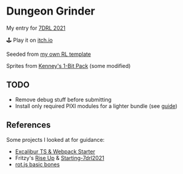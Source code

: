 # Dungeon Grinder

My entry for [7DRL 2021](https://7drl.com/)

🕹️ Play it on [itch.io](https://vegeta897.itch.io/dungeon-grinder)

Seeded from [my own RL template](https://github.com/vegeta897/rl-test)

Sprites from [Kenney's 1-Bit Pack](https://www.kenney.nl/assets/bit-pack) (some modified)

## TODO

- Remove debug stuff before submitting
- Install only required PIXI modules for a lighter bundle (see [guide](https://medium.com/anvoevodin/how-to-set-up-pixijs-v5-project-with-npm-and-webpack-41c18942c88d))

## References

Some projects I looked at for guidance:

- [Excalibur TS & Webpack Starter](https://github.com/excaliburjs/template-ts-webpack)
- Fritzy's [Rise Up](https://github.com/fritzy/7drl2020) & [Starting-7drl2021](https://github.com/fritzy/starting-7drl2021)
- [rot.js basic bones](https://github.com/twpage/rotjs-basic-bones)
